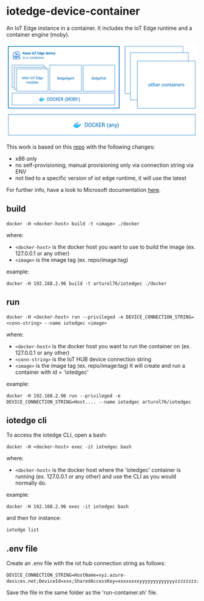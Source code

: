 # iotedge-device-container
An IoT Edge instance in a container.
It includes the IoT Edge runtime and a container engine (moby).

![text](./doc/images/diagram.png)

This work is based on this [repo](https://github.com/toolboc/azure-iot-edge-device-container) with the following changes:
* x86 only
* no self-provisioning, manual provisioning only via connection string via ENV
* not tied to a specific version of iot edge runtime, it will use the latest

For further info, have a look to Microsoft documentation [here](https://docs.microsoft.com/en-us/azure/iot-edge/development-environment#iot-edge-device-container).

## build
```
docker -H <docker-host> build -t <image> ./docker
```
where:
* `<docker-host>` is the docker host you want to use to build the image (ex. 127.0.0.1 or any other)
* `<image>` is the image tag (ex. repo/image:tag)

example:
```
docker -H 192.168.2.96 build -t arturol76/iotedgec ./docker
```

## run
```
docker -H <docker-host> run --privileged -e DEVICE_CONNECTION_STRING=<conn-string> --name iotedgec <image>
```
where:
* `<docker-host>` is the docker host you want to run the container on (ex. 127.0.0.1 or any other)
* `<conn-string>` is the IoT HUB device connection string 
* `<image>` is the image tag (ex. repo/image:tag)
It will create and run a container with id = 'iotedgec'

example:
```
docker -H 192.168.2.96 run --privileged -e DEVICE_CONNECTION_STRING=Host.... --name iotedgec arturol76/iotedgec
```


## iotedge cli
To access the iotedge CLI, open a bash: 
```
docker -H <docker-host> exec -it iotedgec bash
```
where:
* `<docker-host>` is the docker host where the 'iotedgec' container is running (ex. 127.0.0.1 or any other)
and use the CLI as you would normally do.

example:
```
docker -H 192.168.2.96 exec -it iotedgec bash
```
and then for instance:
```
iotedge list
```

## .env file
Create an .env file with the iot hub connection string as follows:
```
DEVICE_CONNECTION_STRING=HostName=xyz.azure-devices.net;DeviceId=xxx;SharedAccessKey=xxxxxxxxyyyyyyyyyyyyyzzzzzzzzz
```
Save the file in the same folder as the 'run-container.sh' file.
